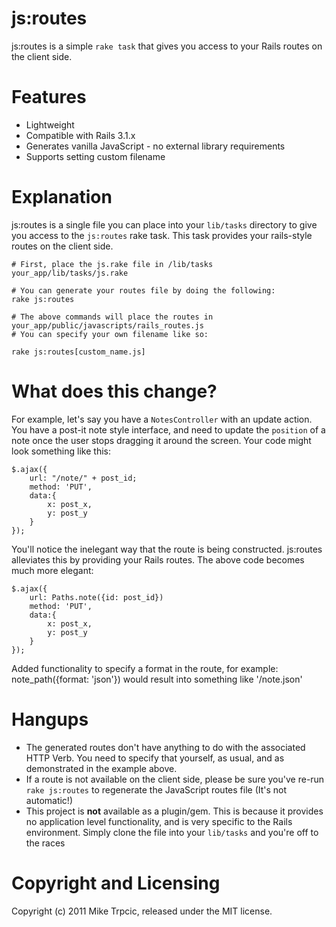 # js:routes #

js:routes is a simple `rake task` that gives you access to your Rails routes on the client side.

# Features #
* Lightweight
* Compatible with Rails 3.1.x
* Generates vanilla JavaScript - no external library requirements
* Supports setting custom filename

# Explanation #

js:routes is a single file you can place into your `lib/tasks` directory to give you access to the `js:routes` rake task.  This task provides your rails-style routes on the client side.

    # First, place the js.rake file in /lib/tasks
    your_app/lib/tasks/js.rake
    
    # You can generate your routes file by doing the following:
    rake js:routes
    
    # The above commands will place the routes in your_app/public/javascripts/rails_routes.js
    # You can specify your own filename like so:
    
    rake js:routes[custom_name.js]
    
# What does this change? ##

For example, let's say you have a `NotesController` with an update action.  You have a post-it note style interface, and need to update the `position` of a note once the user stops dragging it around the screen.  Your code might look something like this:

    $.ajax({
        url: "/note/" + post_id;
        method: 'PUT',
        data:{
            x: post_x,
            y: post_y
        }
    });
    
You'll notice the inelegant way that the route is being constructed.  js:routes alleviates this by providing your Rails routes.  The above code becomes much more elegant:

    $.ajax({
        url: Paths.note({id: post_id})
        method: 'PUT',
        data:{
            x: post_x,
            y: post_y
        }
    });

Added functionality to specify a format in the route, for example:
  note_path({format: 'json'}) would result into something like '/note.json'

# Hangups #

* The generated routes don't have anything to do with the associated HTTP Verb.  You need to specify that yourself, as usual, and as demonstrated in the example above.
* If a route is not available on the client side, please be sure you've re-run `rake js:routes` to regenerate the JavaScript routes file (It's not automatic!)
* This project is **not** available as a plugin/gem.  This is because it provides no application level functionality, and is very specific to the Rails environment.  Simply clone the file into your `lib/tasks` and you're off to the races

# Copyright and Licensing #
Copyright (c) 2011 Mike Trpcic, released under the MIT license.
